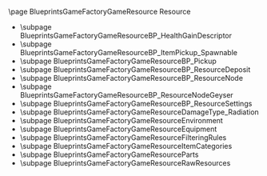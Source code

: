 \page BlueprintsGameFactoryGameResource Resource
- \subpage BlueprintsGameFactoryGameResourceBP_HealthGainDescriptor
- \subpage BlueprintsGameFactoryGameResourceBP_ItemPickup_Spawnable
- \subpage BlueprintsGameFactoryGameResourceBP_Pickup
- \subpage BlueprintsGameFactoryGameResourceBP_ResourceDeposit
- \subpage BlueprintsGameFactoryGameResourceBP_ResourceNode
- \subpage BlueprintsGameFactoryGameResourceBP_ResourceNodeGeyser
- \subpage BlueprintsGameFactoryGameResourceBP_ResourceSettings
- \subpage BlueprintsGameFactoryGameResourceDamageType_Radiation
- \subpage BlueprintsGameFactoryGameResourceEnvironment
- \subpage BlueprintsGameFactoryGameResourceEquipment
- \subpage BlueprintsGameFactoryGameResourceFilteringRules
- \subpage BlueprintsGameFactoryGameResourceItemCategories
- \subpage BlueprintsGameFactoryGameResourceParts
- \subpage BlueprintsGameFactoryGameResourceRawResources
